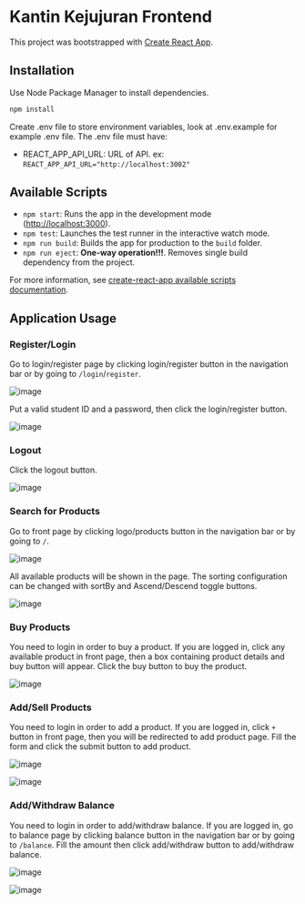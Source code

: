 # Kantin Kejujuran Frontend

This project was bootstrapped with [Create React App](https://github.com/facebook/create-react-app).

## Installation
Use Node Package Manager to install dependencies.
```bash
npm install
```

Create .env file to store environment variables, look at .env.example for example .env file. The .env file must have:
- REACT_APP_API_URL: URL of API. ex: ```REACT_APP_API_URL="http://localhost:3002"```

## Available Scripts
- `npm start`: Runs the app in the development mode ([http://localhost:3000](http://localhost:3000)).
- `npm test`: Launches the test runner in the interactive watch mode.
- `npm run build`:  Builds the app for production to the `build` folder.
- `npm run eject`: __One-way operation!!!__. Removes single build dependency from the project. 

For more information, see [create-react-app available scripts documentation](https://create-react-app.dev/docs/available-scripts/).

## Application Usage
### Register/Login
Go to login/register page by clicking login/register button in the navigation bar or by going to `/login`/`register`.

![image](https://user-images.githubusercontent.com/101683735/177265617-f77ec28b-8bc9-4c3d-a06d-ccb48b8be9d5.png)

Put a valid student ID and a password, then click the login/register button.

![image](https://user-images.githubusercontent.com/101683735/177265917-c5cd1349-4537-4ac8-84a8-c884631786c9.png)

### Logout
Click the logout button.

![image](https://user-images.githubusercontent.com/101683735/177266401-86a48eb7-41a6-4745-8799-e29108b983d3.png)

### Search for Products
Go to front page by clicking logo/products button in the navigation bar or by going to `/`.

![image](https://user-images.githubusercontent.com/101683735/177266832-42e951d7-d2e8-44e9-8582-1c37c763b08e.png)

All available products will be shown in the page. The sorting configuration can be changed with sortBy and Ascend/Descend toggle buttons.

![image](https://user-images.githubusercontent.com/101683735/177267296-8e4fe305-a466-4e5d-a67c-abc34fd27a4d.png)

### Buy Products
You need to login in order to buy a product. If you are logged in, click any available product in front page, then a box containing product details and buy button will appear. Click the buy button to buy the product.

![image](https://user-images.githubusercontent.com/101683735/177267738-415d3852-65d0-4d16-9a13-74700f8fec54.png)

### Add/Sell Products
You need to login in order to add a product. If you are logged in, click `+` button in front page, then you will be redirected to add product page. Fill the form and click the submit button to add product.

![image](https://user-images.githubusercontent.com/101683735/177268208-223d4454-28ff-40d3-b7f7-4442bb2c3204.png)

![image](https://user-images.githubusercontent.com/101683735/177268230-e0e9bfa6-f16d-472d-8073-dab0a27ba820.png)

### Add/Withdraw Balance
You need to login in order to add/withdraw balance. If you are logged in, go to balance page by clicking balance button in the navigation bar or by going to `/balance`. Fill the amount then click add/withdraw button to add/withdraw balance.

![image](https://user-images.githubusercontent.com/101683735/177268599-71d621cf-69c2-4a00-a971-0ed86eeb5904.png)

![image](https://user-images.githubusercontent.com/101683735/177268544-e612cdd9-16ae-474a-b568-ed01d7aba8ff.png)
